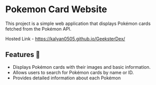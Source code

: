 # Pokemon Card Website 

This project is a simple web application that displays Pokémon cards fetched from the Pokémon API.

Hosted Link - https://kalyan0505.github.io/GeeksterDex/

## Features 🚀

- Displays Pokémon cards with their images and basic information.
- Allows users to search for Pokémon cards by name or ID.
- Provides detailed information about each Pokémon


